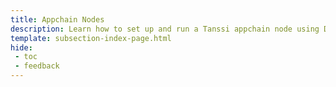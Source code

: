 ```yaml
---
title: Appchain Nodes
description: Learn how to set up and run a Tanssi appchain node using Docker or Systemd, which allows you to have your own RPC endpoint to interact with your appchain.
template: subsection-index-page.html
hide: 
 - toc
 - feedback
---
```


